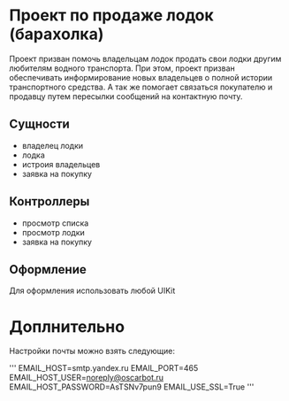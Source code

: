 # Проект по продаже лодок (барахолка)
Проект призван помочь владельцам лодок продать свои лодки другим любителям водного транспорта.
При этом, проект призван обеспечивать информирование новых владельцев о полной истории 
транспортного средства. А так же помогает связаться покупателю и продавцу путем пересылки 
сообщений на контактную почту.

## Сущности
- владелец лодки
- лодка
- истроия владельцев
- заявка на покупку

## Контроллеры
- просмотр списка
- просмотр лодки
- заявка на покупку

## Оформление
Для оформления использовать любой UIKit

# Доплнительно
Настройки почты можно взять следующие:

'''
EMAIL_HOST=smtp.yandex.ru
EMAIL_PORT=465
EMAIL_HOST_USER=noreply@oscarbot.ru
EMAIL_HOST_PASSWORD=AsTSNv7pun9
EMAIL_USE_SSL=True
'''
##
##